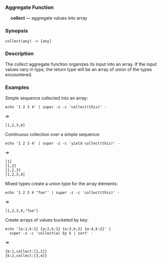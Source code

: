 ### Aggregate Function

&emsp; **collect** &mdash; aggregate values into array

### Synopsis
```
collect(any) -> [any]
```

### Description

The _collect_ aggregate function organizes its input into an array.
If the input values vary in type, the return type will be an array
of union of the types encountered.

### Examples

Simple sequence collected into an array:
```mdtest-command
echo '1 2 3 4' | super -z -c 'collect(this)' -
```
=>
```mdtest-output
[1,2,3,4]
```

Continuous collection over a simple sequence:
```mdtest-command
echo '1 2 3 4' | super -z -c 'yield collect(this)' -
```
=>
```mdtest-output
[1]
[1,2]
[1,2,3]
[1,2,3,4]
```

Mixed types create a union type for the array elements:
```mdtest-command
echo '1 2 3 4 "foo"' | super -z -c 'collect(this)' -
```
=>
```mdtest-output
[1,2,3,4,"foo"]
```

Create arrays of values bucketed by key:
```mdtest-command
echo '{a:1,k:1} {a:2,k:1} {a:3,k:2} {a:4,k:2}' |
  super -z -c 'collect(a) by k | sort' -
```
=>
```mdtest-output
{k:1,collect:[1,2]}
{k:2,collect:[3,4]}
```

